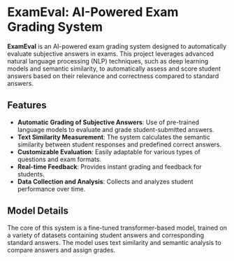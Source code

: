 # ExamEval: AI-Powered Exam Grading System

**ExamEval** is an AI-powered exam grading system designed to automatically evaluate subjective answers in exams. This project leverages advanced natural language processing (NLP) techniques, such as deep learning models and semantic similarity, to automatically assess and score student answers based on their relevance and correctness compared to standard answers.

## Features

- **Automatic Grading of Subjective Answers**: Use of pre-trained language models to evaluate and grade student-submitted answers.
- **Text Similarity Measurement**: The system calculates the semantic similarity between student responses and predefined correct answers.
- **Customizable Evaluation**: Easily adaptable for various types of questions and exam formats.
- **Real-time Feedback**: Provides instant grading and feedback for students.
- **Data Collection and Analysis**: Collects and analyzes student performance over time.

## Model Details

The core of this system is a fine-tuned transformer-based model, trained on a variety of datasets containing student answers and corresponding standard answers. The model uses text similarity and semantic analysis to compare answers and assign grades.

